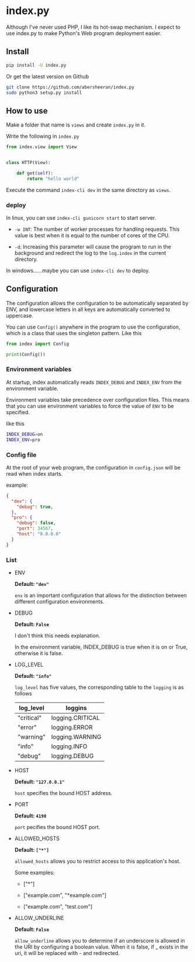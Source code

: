 # index.py

Although I've never used PHP, I like its hot-swap mechanism. I expect to use index.py to make Python's Web program deployment easier.

## Install

```bash
pip install -U index.py
```

Or get the latest version on Github

```bash
git clone https://github.com/abersheeran/index.py
sudo python3 setup.py install
```

## How to use

Make a folder that name is `views` and create `index.py` in it.

Write the following in `index.py`

```python
from index.view import View


class HTTP(View):

    def get(self):
        return "hello world"
```

Execute the command `index-cli dev` in the same directory as `views`.

### deploy

In linux, you can use `index-cli gunicorn start` to start server.

* `-w INT`: The number of worker processes for handling requests. This value is best when it is equal to the number of cores of the CPU.

* `-d`: Increasing this parameter will cause the program to run in the background and redirect the log to the `log.index` in the current directory.

In windows......maybe you can use `index-cli dev` to deploy.

## Configuration

The configuration allows the configuration to be automatically separated by ENV, and lowercase letters in all keys are automatically converted to uppercase.

You can use `Config()` anywhere in the program to use the configuration, which is a class that uses the singleton pattern. Like this

```python
from index import Config

print(Config())
```

### Environment variables

At startup, index automatically reads `INDEX_DEBUG` and `INDEX_ENV` from the environment variable.

Environment variables take precedence over configuration files. This means that you can use environment variables to force the value of `ENV` to be specified.

like this

```bash
INDEX_DEBUG=on
INDEX_ENV=pro
```

### Config file

At the root of your web program, the configuration in `config.json` will be read when index starts.

example:

```json
{
  "dev": {
    "debug": true,
  },
  "pro": {
    "debug": false,
    "port": 34567,
    "host": "0.0.0.0"
  }
}
```

### List

* ENV

  **Default: `"dev"`**

  `env` is an important configuration that allows for the distinction between different configuration environments.

* DEBUG

  **Default: `False`**

  I don't think this needs explanation.

  In the environment variable, INDEX_DEBUG is true when it is on or True, otherwise it is false.

* LOG_LEVEL

  **Default: `"info"`**

  `log_level` has five values, the corresponding table to the `logging` is as follows

  log_level   |loggins
  ---         |---
  "critical"  | logging.CRITICAL
  "error"     | logging.ERROR
  "warning"   | logging.WARNING
  "info"      | logging.INFO
  "debug"     | logging.DEBUG

* HOST

  **Default: `"127.0.0.1"`**

  `host` specifies the bound HOST address.

* PORT

  **Default: `4190`**

  `port` pecifies the bound HOST port.

* ALLOWED_HOSTS

  **Default: `["*"]`**

  `allowed_hosts` allows you to restrict access to this application's host.

  Some examples:

    * ["*"]

    * ["example.com", "*example.com"]

    * ["example.com", "test.com"]

* ALLOW_UNDERLINE

  **Default: `False`**

  `allow_underline` allows you to determine if an underscore is allowed in the URI by configuring a boolean value. When it is false, if _ exists in the uri, it will be replaced with - and redirected.
